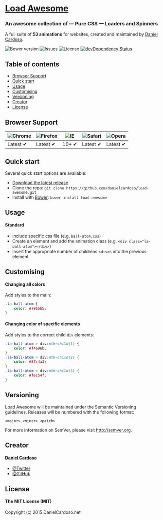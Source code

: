 # [Load Awesome](http://github.danielcardoso.net/load-awesome/)

### An awesome collection of — Pure CSS — Loaders and Spinners

A full suite of **53 animations** for websites,
created and maintained by [Daniel Cardoso](http://www.danielcardoso.net).

![Bower version](https://img.shields.io/bower/v/load-awesome.svg?style=flat-square)
![Issues](https://img.shields.io/github/issues/danielcardoso/load-awesome.svg?style=flat-square)
![License](https://img.shields.io/github/license/danielcardoso/load-awesome.svg?style=flat-square)
[![devDependency Status](https://img.shields.io/david/dev/danielcardoso/load-awesome.svg?style=flat-square)](https://david-dm.org/danielcardoso/load-awesome#info=devDependencies)


## Table of contents
- [Browser Support](#browser-support)
- [Quick start](#quick-start)
- [Usage](#usage)
- [Customising](#customising)
- [Versioning](#versioning)
- [Creator](#creator)
- [License](#license)


## Browser Support
![Chrome](https://raw.github.com/alrra/browser-logos/master/chrome/chrome_48x48.png) | ![Firefox](https://raw.github.com/alrra/browser-logos/master/firefox/firefox_48x48.png) | ![IE](https://raw.github.com/alrra/browser-logos/master/internet-explorer/internet-explorer_48x48.png) | ![Safari](https://raw.github.com/alrra/browser-logos/master/safari/safari_48x48.png) | ![Opera](https://raw.github.com/alrra/browser-logos/master/opera/opera_48x48.png)
--- | --- | --- | --- | --- |
Latest ✔ | Latest ✔ | 10+ ✔ | Latest ✔ | Latest ✔ |


## Quick start
Several quick start options are available:
- [Download the latest release](https://github.com/danielcardoso/load-awesome/releases/latest)
- Clone the repo: `git clone https://github.com/danielcardoso/load-awesome.git`
- Install with [Bower](http://bower.io): `bower install load-awesome`


## Usage
#### Standard
- Include specific css file (e.g. `ball-atom.css`)
- Create an element and add the animation class (e.g. `<div class="la-ball-atom"></div>`)
- Insert the appropriate number of childrens `<div>`s into the previous element


## Customising
#### Changing all colors
Add styles to the main:
``` css
.la-ball-atom {
    color: #79bbb5;
}
```



#### Changing color of specific elements
Add styles to the correct child `div` elements:
``` css
.la-ball-atom > div:nth-child(1) {
    color: #f4696b;
}
.la-ball-atom > div:nth-child(2) {
    color: #87c4a3;
}
.la-ball-atom > div:nth-child(3) {
    color: #fec54f;
}
```


## Versioning
Load Awesome will be maintained under the Semantic Versioning guidelines.
Releases will be numbered with the following format:

`<major>.<minor>.<patch>`

For more information on SemVer, please visit http://semver.org.


## Creator
#### [Daniel Cardoso](http://www.danielcardoso.net)
- [@Twitter](https://twitter.com/DanielCardoso)
- [@GitHub](https://github.com/DanielCardoso)


## License
#### The MIT License (MIT)
Copyright (c) 2015 DanielCardoso.net

